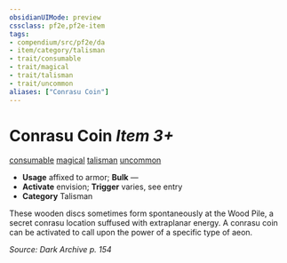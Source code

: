 ```yaml
---
obsidianUIMode: preview
cssclass: pf2e,pf2e-item
tags:
- compendium/src/pf2e/da
- item/category/talisman
- trait/consumable
- trait/magical
- trait/talisman
- trait/uncommon
aliases: ["Conrasu Coin"]
---
```

# Conrasu Coin *Item 3+*  
[consumable](../../../rules/traits/consumable.md)  [magical](../../../rules/traits/magical.md)  [talisman](../../../rules/traits/talisman.md)  [uncommon](../../../rules/traits/uncommon.md)  

- **Usage** affixed to armor; **Bulk** —
- **Activate** envision; **Trigger** varies, see entry
- **Category** Talisman

These wooden discs sometimes form spontaneously at the Wood Pile, a secret conrasu location suffused with extraplanar energy. A conrasu coin can be activated to call upon the power of a specific type of aeon.

*Source: Dark Archive p. 154*